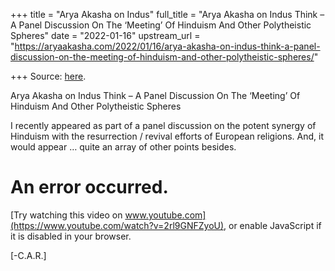 +++
title = "Arya Akasha on Indus"
full_title = "Arya Akasha on Indus Think – A Panel Discussion On The ‘Meeting’ Of Hinduism And Other Polytheistic Spheres"
date = "2022-01-16"
upstream_url = "https://aryaakasha.com/2022/01/16/arya-akasha-on-indus-think-a-panel-discussion-on-the-meeting-of-hinduism-and-other-polytheistic-spheres/"

+++
Source: [here](https://aryaakasha.com/2022/01/16/arya-akasha-on-indus-think-a-panel-discussion-on-the-meeting-of-hinduism-and-other-polytheistic-spheres/).

Arya Akasha on Indus Think – A Panel Discussion On The ‘Meeting’ Of Hinduism And Other Polytheistic Spheres

I recently appeared as part of a panel discussion on the potent synergy of Hinduism with the resurrection / revival efforts of European religions. And, it would appear … quite an array of other points besides.

# An error occurred.

[Try watching this video on www.youtube.com](https://www.youtube.com/watch?v=2rl9GNFZyoU), or enable JavaScript if it is disabled in your browser.

\[-C.A.R.\]
